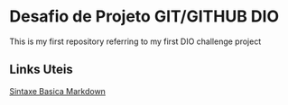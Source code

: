 # Desafio de Projeto GIT/GITHUB DIO
This is my first repository referring to my first DIO challenge project


## Links Uteis
[Sintaxe Basica Markdown](https://www.markdownguide.org/basic-syntax/)
